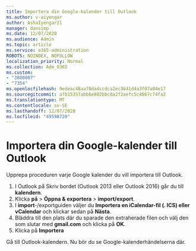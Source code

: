 ```yaml
---
title: Importera din Google-kalender till Outlook
ms.author: v-aiyengar
author: AshaIyengar21
manager: dansimp
ms.date: 12/07/2020
ms.audience: Admin
ms.topic: article
ms.service: o365-administration
ROBOTS: NOINDEX, NOFOLLOW
localization_priority: Normal
ms.collection: Adm_O365
ms.custom:
- "3800007"
- "7354"
ms.openlocfilehash: 9edeac48aa78da4ccdca2ec3641d4a3f07a04e17
ms.sourcegitcommit: a7b15357abb6e802bbc8a2f2aefc5c4867c74fa2
ms.translationtype: MT
ms.contentlocale: sv-SE
ms.lasthandoff: 12/07/2020
ms.locfileid: "49598720"
---
```

# <a name="import-your-google-calendar-to-outlook"></a>Importera din Google-kalender till Outlook

Upprepa proceduren varje Google kalender du vill importera till Outlook.

1. I Outlook på Skriv bordet (Outlook 2013 eller Outlook 2016) går du till **kalendern**.
1. Klicka **på**  >  **Öppna & exportera**  >  **import/export**.
1. I **import**-/exportguiden väljer du **Importera en iCalendar-fil (. ICS) eller vCalendar** och klickar sedan på **Nästa**.
1. Bläddra till den plats där du sparade den extraherade filen och välj den som slutar med **gmail.com** och klicka på **OK**.
1. Klicka på **Importera**

Gå till Outlook-kalendern. Nu bör du se Google-kalenderhändelserna där.
